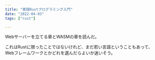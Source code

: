 ```yaml
---
title: "実践Rustプログラミング入門"
date: "2022-04-03"
tags: ["rust"]

---
```


Webサーバーを立てる章とWASMの章を読んだ。

これはRustに限ったことではないけれど、まだ若い言語ということもあって、Webフレームワークとかどれを選んだらよいか迷いそう。

